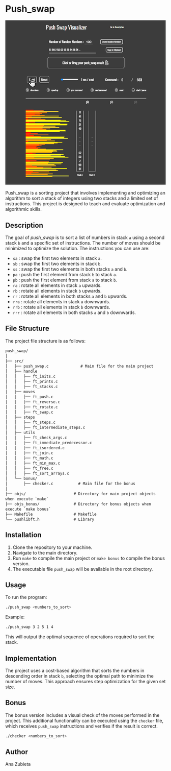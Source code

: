 # Push_swap

![Demo](https://github.com/Ateibuzena/PUSH_SWAP/blob/main/100_randons_visualizer.gif)


Push_swap is a sorting project that involves implementing and optimizing an algorithm to sort a stack of integers using two stacks and a limited set of instructions. This project is designed to teach and evaluate optimization and algorithmic skills.

## Description

The goal of *push_swap* is to sort a list of numbers in stack `a` using a second stack `b` and a specific set of instructions. The number of moves should be minimized to optimize the solution. The instructions you can use are:

- `sa` : swap the first two elements in stack `a`.
- `sb` : swap the first two elements in stack `b`.
- `ss` : swap the first two elements in both stacks `a` and `b`.
- `pa` : push the first element from stack `b` to stack `a`.
- `pb` : push the first element from stack `a` to stack `b`.
- `ra` : rotate all elements in stack `a` upwards.
- `rb` : rotate all elements in stack `b` upwards.
- `rr` : rotate all elements in both stacks `a` and `b` upwards.
- `rra` : rotate all elements in stack `a` downwards.
- `rrb` : rotate all elements in stack `b` downwards.
- `rrr` : rotate all elements in both stacks `a` and `b` downwards.

## File Structure

The project file structure is as follows:

```
push_swap/
│
├── src/
│   ├── push_swap.c              # Main file for the main project
│   ├── handle              
│   │   ├── ft_inits.c            
│   │   ├── ft_prints.c
│   │   ├── ft_stacks.c
│   ├── moves
│   │   ├── ft_push.c
│   │   ├── ft_reverse.c
│   │   ├── ft_rotate.c
│   │   ├── ft_swap.c
│   ├── steps
│   │   ├── ft_steps.c
│   │   ├── ft_intermediate_steps.c
│   ├── utils
│   │   ├── ft_check_args.c
│   │   ├── ft_immediate_predecessor.c
│   │   ├── ft_isordered.c
│   │   ├── ft_join.c
│   │   ├── ft_math.c
│   │   ├── ft_min_max.c
│   │   ├── ft_free.c
│   │   ├── ft_sort_arrays.c
│   └── bonus/
│       ├── checker.c           # Main file for the bonus
│
├── objs/                     # Directory for main project objects when execute `make`
├── objs_bonus/               # Directory for bonus objects when execute `make bonus`
├── Makefile                  # Makefile
└── pushlibft.h               # Library
```

## Installation

1. Clone the repository to your machine.
2. Navigate to the main directory.
3. Run `make` to compile the main project or `make bonus` to compile the bonus version.
4. The executable file `push_swap` will be available in the root directory.

## Usage

To run the program:

```bash
./push_swap <numbers_to_sort>
```

Example:

```bash
./push_swap 3 2 5 1 4
```

This will output the optimal sequence of operations required to sort the stack.

## Implementation

The project uses a cost-based algorithm that sorts the numbers in descending order in stack `b`, selecting the optimal path to minimize the number of moves. This approach ensures step optimization for the given set size.

## Bonus

The bonus version includes a visual check of the moves performed in the project. This additional functionality can be executed using the `checker` file, which receives `push_swap` instructions and verifies if the result is correct.

```bash
./checker <numbers_to_sort>
```

## Author

Ana Zubieta
